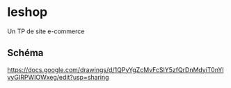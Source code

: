 # leshop
Un TP de site e-commerce

## Schéma
https://docs.google.com/drawings/d/1QPyYgZcMvFcSlY5zfQrDnMdyiT0nYlvyGIRPWIOWxeg/edit?usp=sharing
